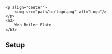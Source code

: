 ```
<p align="center">
    <img src="path/to/logo.png" alt="Logo"/>
</p>
<h3>
    Web Boiler Plate
</h3>
``` 
Setup
---
